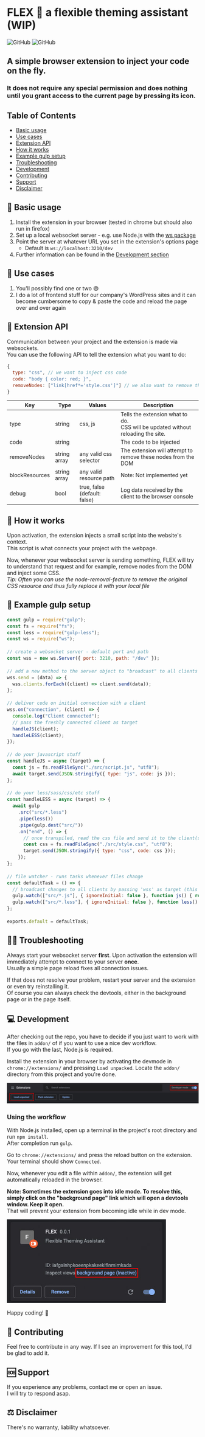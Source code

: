 # FLEX 💪 a flexible theming assistant (WIP)

![GitHub](https://img.shields.io/github/license/mriot/flex)
![GitHub](https://img.shields.io/badge/version-0.0.1_(WIP)-lightgrey)

## A simple browser extension to inject your code on the fly.  

### It does not require any special permission and does nothing until you grant access to the current page by pressing its icon.

## Table of Contents

- [Basic usage](#-basic-usage)
- [Use cases](#-use-cases)
- [Extension API](#-extension-api)
- [How it works](#-how-it-works)
- [Example gulp setup](#-example-gulp-setup)
- [Troubleshooting](#️-troubleshooting)
- [Development](#-development)
- [Contributing](#-contributing)
- [Support](#-support)
- [Disclaimer](#️-disclaimer)

## 📝 Basic usage

1) Install the extension in your browser (tested in chrome but should also run in firefox)  
2) Set up a local websocket server - e.g. use Node.js with the [ws package](https://www.npmjs.com/package/ws)
3) Point the server at whatever URL you set in the extension's options page
   - Default is `ws://localhost:3210/dev`
4) Further information can be found in the [Development section](#-development)

## 📌 Use cases

1) You'll possibly find one or two 😄
2) I do a lot of frontend stuff for our company's WordPress sites and it can become cumbersome to copy & paste the code and reload the page over and over again

## 🧩 Extension API

Communication between your project and the extension is made via websockets.  
You can use the following API to tell the extension what you want to do:

``` javascript
{
  type: "css", // we want to inject css code
  code: "body { color: red; }",
  removeNodes: ["link[href*='style.css']"] // we also want to remove this node from the DOM
}
```

| Key             | Type         | Values                       | Description                                                                        |
|-----------------|--------------|------------------------------|------------------------------------------------------------------------------------|
| type            | string       | css, js                      | Tells the extension what to do.<br>CSS will be updated without reloading the site. |
| code            | string       |                              | The code to be injected                                                            |
| removeNodes     | string array | any valid css selector       | The extension will attempt to remove these nodes from the DOM                      |
| blockResources  | string array | any valid resource path      | Note: Not implemented yet                                                          |
| debug           | bool         | true, false (default: false) | Log data received by the client to the browser console                             |

## 🤔 How it works

Upon activation, the extension injects a small script into the website's context.  
This script is what connects your project with the webpage.  

Now, whenever your websocket server is sending something, FLEX will try to understand that request and for example, remove nodes from the DOM and inject some CSS.  
*Tip: Often you can use the node-removal-feature to remove the original CSS resource and thus fully replace it with your local file*

## 🧾 Example gulp setup

``` javascript
const gulp = require("gulp");
const fs = require("fs");
const less = require("gulp-less");
const ws = require("ws");

// create a websocket server - default port and path
const wss = new ws.Server({ port: 3210, path: "/dev" });

// add a new method to the server object to "broadcast" to all clients
wss.send = (data) => {
  wss.clients.forEach((client) => client.send(data));
};

// deliver code on initial connection with a client
wss.on("connection", (client) => {
  console.log("Client connected");
  // pass the freshly connected client as target
  handleJS(client);
  handleLESS(client);
});

// do your javascript stuff
const handleJS = async (target) => {
  const js = fs.readFileSync("./src/script.js", "utf8");
  await target.send(JSON.stringify({ type: "js", code: js }));
};

// do your less/sass/css/etc stuff
const handleLESS = async (target) => {
  await gulp
    .src("src/*.less")
    .pipe(less())
    .pipe(gulp.dest("src/"))
    .on("end", () => {
      // once transpiled, read the css file and send it to the client(s)
      const css = fs.readFileSync("./src/style.css", "utf8");
      target.send(JSON.stringify({ type: "css", code: css }));
    });
};

// file watcher - runs tasks whenever files change
const defaultTask = () => {
  // broadcast changes to all clients by passing 'wss' as target (this is the server object)
  gulp.watch(["src/*.js"], { ignoreInitial: false }, function js() { return handleJS(wss); });
  gulp.watch(["src/*.less"], { ignoreInitial: false }, function less() { return handleLESS(wss); });
};

exports.default = defaultTask;

```

## 🤷‍♂️ Troubleshooting

Always start your websocket server **first**. Upon activation the extension will immediately attempt to connect to your server **once**.  
Usually a simple page reload fixes all connection issues.

If that does not resolve your problem, restart your server and the extension or even try reinstalling it.  
Of course you can always check the devtools, either in the background page or in the page itself.

## 💻 Development

After checking out the repo, you have to decide if you just want to work with the files in `addon/` of if you want to use a nice dev workflow.  
If you go with the last, Node.js is required.

Install the extension in your browser by activating the devmode in `chrome://extensions/` and pressing `Load unpacked`. Locate the `addon/` directory from this project and you're done.

![extensions page devmode](images/extensions-page-devmode.jpg)

### Using the workflow

With Node.js installed, open up a terminal in the project's root directory and run `npm install`.  
After completion run `gulp`.  

Go to `chrome://extensions/` and press the reload button on the extension.  
Your terminal should show `Connected`.

Now, whenever you edit a file within `addon/`, the extension will get automatically reloaded in the browser.

**Note: Sometimes the extension goes into idle mode. To resolve this, simply click on the "background page" link which will open a devtools window. Keep it open.**  
That will prevent your extension from becoming idle while in dev mode.

![inactive background page](images/flex-background-inactive.jpg)

Happy coding! 🍻

## 🤝 Contributing

Feel free to contribute in any way. If I see an improvement for this tool, I'd be glad to add it.

## 🆘 Support

If you experience any problems, contact me or open an issue.  
I will try to respond asap.

## ⚖️ Disclaimer

There's no warranty, liability whatsoever.
